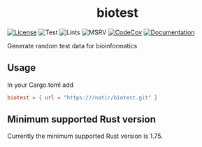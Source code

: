 <h1 style="text-align: center;">biotest</h1>

[![License](https://img.shields.io/badge/license-MIT-green)](https://github.com/natir/biotest/blob/master/LICENSE)
![Test](https://github.com/natir/biotest/workflows/Test/badge.svg)
![Lints](https://github.com/natir/biotest/workflows/Lints/badge.svg)
![MSRV](https://github.com/natir/biotest/workflows/MSRV/badge.svg)
[![CodeCov](https://codecov.io/gh/natir/natir/branch/master/graph/badge.svg)](https://codecov.io/gh/natir/biotest)
[![Documentation](https://github.com/natir/biotest/workflows/Documentation/badge.svg)](https://natir.github.io/biotest/biotest)

Generate random test data for bioinformatics

## Usage

In your Cargo.toml add
```toml
biotest = { url = "https:///natir/biotest.git" }
```

## Minimum supported Rust version

Currently the minimum supported Rust version is 1.75.
